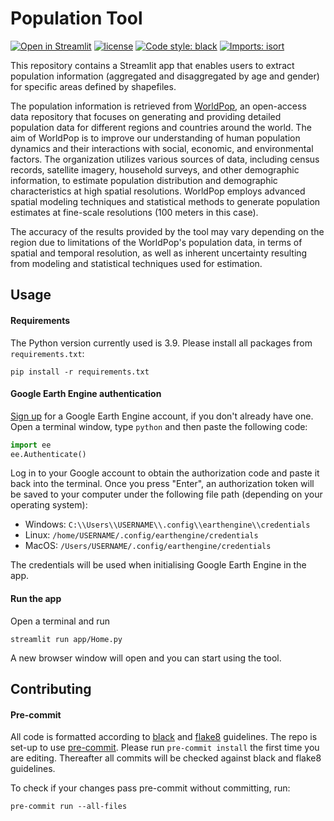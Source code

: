 # Population Tool

[![Open in Streamlit](https://static.streamlit.io/badges/streamlit_badge_black_white.svg)](https://mapaction-population-tool.streamlit.app/)
[![license](https://img.shields.io/github/license/OCHA-DAP/pa-aa-toolbox.svg)](https://github.com/mapaction/population-tool/blob/main/LICENSE)
[![Code style: black](https://img.shields.io/badge/code%20style-black-000000.svg)](https://github.com/psf/black)
[![Imports: isort](https://img.shields.io/badge/%20imports-isort-%231674b1?style=flat&labelColor=ef8336)](https://pycqa.github.io/isort/)

This repository contains a Streamlit app that enables users to extract population information (aggregated and disaggregated by age and gender) for specific areas defined by shapefiles.

The population information is retrieved from <a href='https://www.worldpop.org/'>WorldPop</a>, an open-access data repository that focuses on generating and providing detailed population data for different regions and countries around the world. The aim of WorldPop is to improve our understanding of human population dynamics and their interactions with social, economic, and environmental factors. The organization utilizes various sources of data, including census records, satellite imagery, household surveys, and other demographic information, to estimate population distribution and demographic characteristics at high spatial resolutions. WorldPop employs advanced spatial modeling techniques and statistical methods to generate population estimates at fine-scale resolutions (100 meters in this case).

The accuracy of the results provided by the tool may vary depending on the region due to limitations of the WorldPop's population data, in terms of spatial and temporal resolution, as well as inherent uncertainty resulting from modeling and statistical techniques used for estimation.


## Usage

#### Requirements

The Python version currently used is 3.9. Please install all packages from
``requirements.txt``:

```shell
pip install -r requirements.txt
```

#### Google Earth Engine authentication

[Sign up](https://signup.earthengine.google.com/) for a Google Earth Engine account, if you don't already have one. Open a terminal window, type `python` and then paste the following code:

```python
import ee
ee.Authenticate()
```

Log in to your Google account to obtain the authorization code and paste it back into the terminal. Once you press "Enter", an authorization token will be saved to your computer under the following file path (depending on your operating system):

- Windows: `C:\\Users\\USERNAME\\.config\\earthengine\\credentials`
- Linux: `/home/USERNAME/.config/earthengine/credentials`
- MacOS: `/Users/USERNAME/.config/earthengine/credentials`

The credentials will be used when initialising Google Earth Engine in the app.

#### Run the app

Open a terminal and run

```shell
streamlit run app/Home.py
```

A new browser window will open and you can start using the tool.

## Contributing

#### Pre-commit

All code is formatted according to
[black](https://github.com/psf/black) and [flake8](https://flake8.pycqa.org/en/latest) guidelines. The repo is set-up to use [pre-commit](https://github.com/pre-commit/pre-commit). Please run ``pre-commit install`` the first time you are editing. Thereafter all commits will be checked against black and flake8 guidelines.

To check if your changes pass pre-commit without committing, run:

```shell
pre-commit run --all-files
```
